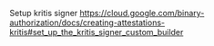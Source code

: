 Setup kritis signer
https://cloud.google.com/binary-authorization/docs/creating-attestations-kritis#set_up_the_kritis_signer_custom_builder


